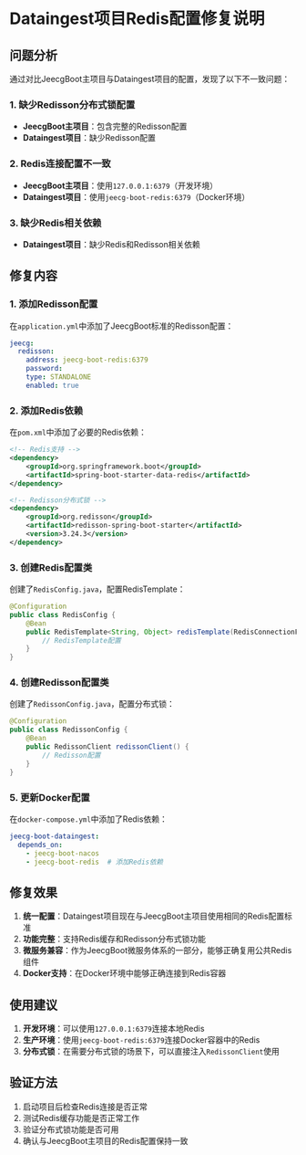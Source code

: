 # Dataingest项目Redis配置修复说明

## 问题分析

通过对比JeecgBoot主项目与Dataingest项目的配置，发现了以下不一致问题：

### 1. 缺少Redisson分布式锁配置
- **JeecgBoot主项目**：包含完整的Redisson配置
- **Dataingest项目**：缺少Redisson配置

### 2. Redis连接配置不一致
- **JeecgBoot主项目**：使用`127.0.0.1:6379`（开发环境）
- **Dataingest项目**：使用`jeecg-boot-redis:6379`（Docker环境）

### 3. 缺少Redis相关依赖
- **Dataingest项目**：缺少Redis和Redisson相关依赖

## 修复内容

### 1. 添加Redisson配置
在`application.yml`中添加了JeecgBoot标准的Redisson配置：

```yaml
jeecg:
  redisson:
    address: jeecg-boot-redis:6379
    password:
    type: STANDALONE
    enabled: true
```

### 2. 添加Redis依赖
在`pom.xml`中添加了必要的Redis依赖：

```xml
<!-- Redis支持 -->
<dependency>
    <groupId>org.springframework.boot</groupId>
    <artifactId>spring-boot-starter-data-redis</artifactId>
</dependency>

<!-- Redisson分布式锁 -->
<dependency>
    <groupId>org.redisson</groupId>
    <artifactId>redisson-spring-boot-starter</artifactId>
    <version>3.24.3</version>
</dependency>
```

### 3. 创建Redis配置类
创建了`RedisConfig.java`，配置RedisTemplate：

```java
@Configuration
public class RedisConfig {
    @Bean
    public RedisTemplate<String, Object> redisTemplate(RedisConnectionFactory connectionFactory) {
        // RedisTemplate配置
    }
}
```

### 4. 创建Redisson配置类
创建了`RedissonConfig.java`，配置分布式锁：

```java
@Configuration
public class RedissonConfig {
    @Bean
    public RedissonClient redissonClient() {
        // Redisson配置
    }
}
```

### 5. 更新Docker配置
在`docker-compose.yml`中添加了Redis依赖：

```yaml
jeecg-boot-dataingest:
  depends_on:
    - jeecg-boot-nacos
    - jeecg-boot-redis  # 添加Redis依赖
```

## 修复效果

1. **统一配置**：Dataingest项目现在与JeecgBoot主项目使用相同的Redis配置标准
2. **功能完整**：支持Redis缓存和Redisson分布式锁功能
3. **微服务兼容**：作为JeecgBoot微服务体系的一部分，能够正确复用公共Redis组件
4. **Docker支持**：在Docker环境中能够正确连接到Redis容器

## 使用建议

1. **开发环境**：可以使用`127.0.0.1:6379`连接本地Redis
2. **生产环境**：使用`jeecg-boot-redis:6379`连接Docker容器中的Redis
3. **分布式锁**：在需要分布式锁的场景下，可以直接注入`RedissonClient`使用

## 验证方法

1. 启动项目后检查Redis连接是否正常
2. 测试Redis缓存功能是否正常工作
3. 验证分布式锁功能是否可用
4. 确认与JeecgBoot主项目的Redis配置保持一致 